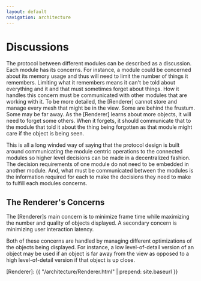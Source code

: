 ```yaml
---
layout: default
navigation: architecture
---
```


# Discussions

The protocol between different modules can be described as a discussion.
Each module has its concerns.
For instance, a module could be concerned about its memory usage and thus
will need to limit the number of things it remembers.
Limiting what it remembers means it can't be told about everything and it
and that must sometimes forget about things.
How it handles this concern must be communicated with other modules that
are working with it.
To be more detailed, the [Renderer] cannot store and manage every mesh that
might be in the view. Some are behind the frustum. Some may be far away.
As the [Renderer] learns about more objects, it will need to forget some
others. When it forgets, it should communicate that to the module that
told it about the thing being forgotten as that module might care if the
object is being seen.

This is all a long winded way of saying that the protocol design is built
around communicating the module centric operations to the connected modules
so higher level decisions can be made in a decentralized fashion.
The decision requirements of one module do not need to be embedded in
another module.
And, what must be communicated between the modules is the information
required for each to make the decisions they need to make to fulfill
each modules concerns.

## The Renderer's Concerns

The [Renderer]s main concern is to minimize frame time while maximizing the
number and quality of objects displayed.
A secondary concern is minimizing user interaction latency.

Both of these concerns are handled by managing different optimizations of the
objects being displayed. For instance, a low level-of-detail version of an object
may be used if an object is far away from the view as opposed to a high level-of-detail
version if that object is up close.

[Renderer]: {{ "/architecture/Renderer.html" | prepend: site.baseurl }}

<!-- vim: ts=2 sw=2 ai et spell
-->
